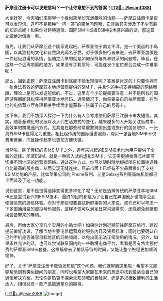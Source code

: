 **萨摩亚注册卡可以发短信吗？一个让你意想不到的答案！[[TG💪+ @esim1088](https://t.me/s/esim1088)]**

大家好呀，今天咱们来聊聊一个看似简单却充满趣味的话题——萨摩亚注册卡是否可以发短信。这可不是那种“一问一答”的简单问题哦，它背后其实涉及了不少有趣的知识点呢！如果你对跨境通信、国际SIM卡或者ESIM技术感兴趣的话，那这篇文章绝对值得一看。

首先，让我们从萨摩亚这个国家说起吧。萨摩亚位于南太平洋，是一个美丽的小岛国，以其独特的文化和自然风光闻名于世。对于很多旅行者来说，去萨摩亚度假是一件超级浪漫的事情，但随之而来的就是如何保持与外界联系的问题啦。毕竟，在这样一个远离喧嚣的地方，如果没有手机信号，可能连发个定位都会变成一件难事呢！

那么，回到正题：萨摩亚注册卡到底能不能发短信呢？答案是肯定的！只要你拥有一张合法有效的萨摩亚本地运营商提供的SIM卡，并且你的手机支持相应的网络频段，理论上是可以发送短信的。不过，这里有个小前提需要注意：并不是所有的国际游客都能轻松获得萨摩亚本地号码。通常情况下，你需要亲自前往萨摩亚，在当地的电信营业厅办理相关手续后才能获取一张属于自己的号码卡。

接下来，我们不妨深入探讨一下为什么有人会考虑使用萨摩亚注册卡来发短信。其实，随着全球化的发展以及人们生活方式的变化，越来越多的人开始关注低成本、高效率的跨境通讯方式。尤其是在那些经常需要跨国出差或旅行的朋友眼中，一张海外SIM卡显得尤为重要。相比起传统的国际漫游服务，购买一张当地SIM卡不仅费用低廉，而且操作起来也更加方便快捷。

当然啦，除了传统的实体SIM卡之外，近年来兴起的ESIM技术也为用户提供了全新的选择。所谓ESIM，就是一种嵌入式的虚拟SIM卡，它无需更换物理芯片即可切换不同地区的运营商网络。通过这种方式，你可以随时随地根据所在位置挑选性价比最高的服务商，从而实现无缝连接。目前市面上已经有不少品牌推出了支持ESIM功能的产品，比如苹果公司的iPhone系列、三星Galaxy系列等高端机型都已全面普及了这一功能。

说到这里，是不是觉得选择变得更多样化了呢？无论是选择传统的萨摩亚本地SIM卡还是尝试新兴的ESIM技术，最终的目的都是为了让自己在异国他乡也能享受到便捷高效的通信体验。而对于那些想要尝试新鲜事物的人来说，或许还可以考虑一下多国通用型的虚拟号码服务，这样不仅可以满足日常沟通需求，还能避免频繁更换设备带来的麻烦。

最后，再给大家分享几个实用的小贴士吧！如果你计划近期前往萨摩亚旅行，建议提前做好功课，了解当地主要电信运营商的服务内容及资费标准；同时也要确认自己的手机是否兼容目标地区的网络频段，以免出现无法正常使用的情况。另外，如果条件允许的话，也可以尝试联系国内的一些跨境电商平台，看看是否有售卖预付费的萨摩亚SIM卡套餐，这样既省去了排队等待的时间，又能让整个旅程更加顺利愉快。

好了，关于“萨摩亚注册卡能否发短信”这个问题，我们就聊到这里啦！希望本文能够帮助到有类似疑问的朋友，同时也希望大家能在未来的旅途中找到最适合自己的通信解决方案。无论你是热衷于探索未知领域的冒险家，还是追求极致便利的生活达人，相信总有一款产品能满足你的期待。

[[TG💪+ @esim1088](https://t.me/s/esim1088) ![Image](https://i.postimg.cc/4NQfJmqS/Snipaste-2025-05-13-00-14-12.png)]